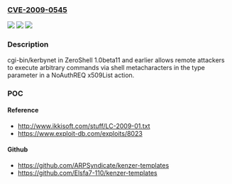 ### [CVE-2009-0545](https://cve.mitre.org/cgi-bin/cvename.cgi?name=CVE-2009-0545)
![](https://img.shields.io/static/v1?label=Product&message=n%2Fa&color=blue)
![](https://img.shields.io/static/v1?label=Version&message=n%2Fa&color=blue)
![](https://img.shields.io/static/v1?label=Vulnerability&message=n%2Fa&color=brighgreen)

### Description

cgi-bin/kerbynet in ZeroShell 1.0beta11 and earlier allows remote attackers to execute arbitrary commands via shell metacharacters in the type parameter in a NoAuthREQ x509List action.

### POC

#### Reference
- http://www.ikkisoft.com/stuff/LC-2009-01.txt
- https://www.exploit-db.com/exploits/8023

#### Github
- https://github.com/ARPSyndicate/kenzer-templates
- https://github.com/Elsfa7-110/kenzer-templates

